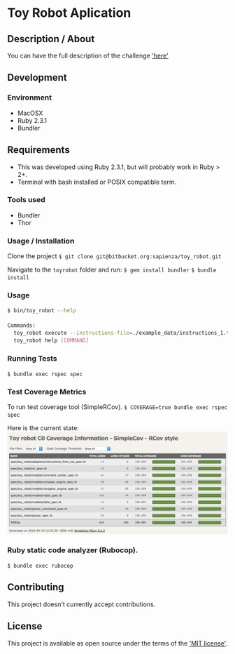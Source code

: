 # Toy Robot Aplication

## Description / About

You can have the full description of the challenge ['here'](readme/CODING_CHALLENGE.md)

## Development

### Environment

* MacOSX
* Ruby 2.3.1
* Bundler

## Requirements

* This was developed using Ruby 2.3.1, but will probably work in Ruby > 2+.
* Terminal with bash installed or POSIX compatible term.

### Tools used

* Bundler
* Thor

### Usage / Installation

Clone the project
`$ git clone git@bitbucket.org:sapienza/toy_robot.git`

Navigate to the `toyrobot` folder and run:
`$ gem install bundler`
`$ bundle install`

### Usage

```bash
$ bin/toy_robot --help

Commands:
  toy_robot execute --instructions-file=./example_data/instructions_1.txt  # executes given commands
  toy_robot help [COMMAND]                                                 # Describe available commands or one specific command
```

### Running Tests
`$ bundle exec rspec spec`

### Test Coverage Metrics

To run test coverage tool (SimpleRCov).
`$ COVERAGE=true bundle exec rspec spec`

Here is the current state:
!['model'](/readme/images/coverage.png)

### Ruby static code analyzer (Rubocop).
`$ bundle exec rubocop`

## Contributing

This project doesn't currently accept contributions.

## License

This project is available as open source under the terms of the ['MIT license'](LICENSE).
